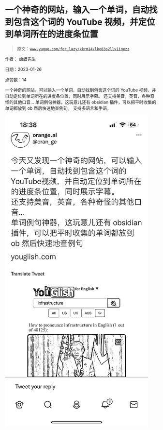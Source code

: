 # 一个神奇的网站，输入一个单词，自动找到包含这个词的 YouTube 视频，并定位到单词所在的进度条位置

> 原文：[`www.yuque.com/for_lazy/xkrm14/lko83o2llv1iqezz`](https://www.yuque.com/for_lazy/xkrm14/lko83o2llv1iqezz)



作者： 蛤蟆先生 

日期：2023-01-26 

点赞数：14 

一个神奇的网站，可以输入一个单词，自动找到包含这个词的 YouTube 视频，并自动定位到单词所在的进度条位置，同时展示字幕。 还支持美音，英音，各种奇怪的其他口音… 单词例句神器，这玩意儿还有 obsidian 插件，可以把平时收集的单词都放到 ob 然后快速地查例句。 支持多语言和手语。 

![](img/0c1ac2540c513988041edad9bbaaaf81.png) 

